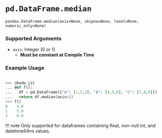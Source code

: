 # `pd.DataFrame.median`

`pandas.DataFrame.median(axis=None, skipna=None, level=None, numeric_only=None)`

### Supported Arguments

- `axis`: Integer (0 or 1)
  - **Must be constant at Compile Time**

### Example Usage

```py

>>> @bodo.jit
... def f():
...   df = pd.DataFrame({"A": [1,2,3], "B": [4,5,6], "C": [7,8,9]})
...   return df.median(axis=1)
>>> f()
0    4.0
1    5.0
2    6.0
```

!!! note
Only supported for dataframes containing float, non-null int, and datetime64ns values.
